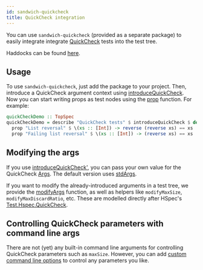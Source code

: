 ```yaml
---
id: sandwich-quickcheck
title: QuickCheck integration
---
```


You can use `sandwich-quickcheck` (provided as a separate package) to easily integrate integrate [QuickCheck](http://www.cse.chalmers.se/~rjmh/QuickCheck/manual.html) tests into the test tree.

Haddocks can be found [here](http://hackage.haskell.org/package/sandwich-quickcheck/docs/Test-Sandwich-QuickCheck.html).

## Usage

To use `sandwich-quickcheck`, just add the package to your project. Then, introduce a QuickCheck argument context using [introduceQuickCheck](http://hackage.haskell.org/package/sandwich-quickcheck/docs/Test-Sandwich-QuickCheck.html#v:introduceQuickCheck). Now you can start writing props as test nodes using the [prop](http://hackage.haskell.org/package/sandwich-quickcheck/docs/Test-Sandwich-QuickCheck.html#v:prop) function. For example:

```haskell title="https://github.com/codedownio/sandwich/blob/master/sandwich-demos/demos/quickcheck/Main.hs"
quickCheckDemo :: TopSpec
quickCheckDemo = describe "QuickCheck tests" $ introduceQuickCheck $ do
  prop "List reversal" $ \(xs :: [Int]) -> reverse (reverse xs) == xs
  prop "Failing list reversal" $ \(xs :: [Int]) -> (reverse xs) == xs
```

## Modifying the args

If you use [introduceQuickCheck'](http://hackage.haskell.org/package/sandwich-quickcheck/docs/Test-Sandwich-QuickCheck.html#v:introduceQuickCheck'), you can pass your own value for the QuickCheck [Args](https://hackage.haskell.org/package/QuickCheck/docs/Test-QuickCheck.html#t:Args). The default version uses [stdArgs](https://hackage.haskell.org/package/QuickCheck/docs/Test-QuickCheck.html#v:stdArgs).

If you want to modify the already-introduced arguments in a test tree, we provide the [modifyArgs](http://hackage.haskell.org/package/sandwich-quickcheck/docs/Test-Sandwich-QuickCheck.html#v:modifyArgs) function, as well as helpers like `modifyMaxSize`, `modifyMaxDiscardRatio`, etc. These are modelled directly after HSpec's [Test.Hspec.QuickCheck](https://hackage.haskell.org/package/hspec/docs/Test-Hspec-QuickCheck.html).

## Controlling QuickCheck parameters with command line args

There are not (yet) any built-in command line arguments for controlling QuickCheck parameters such as `maxSize`. However, you can add [custom command line options](../command_line) to control any parameters you like.
